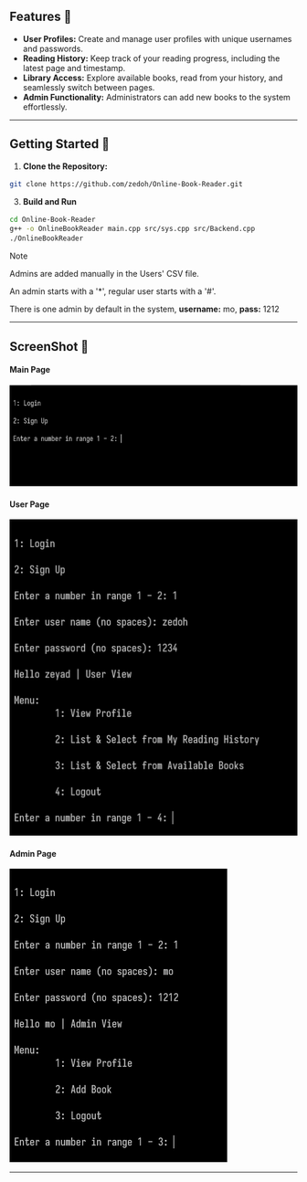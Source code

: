 ## Features 🌟
- **User Profiles:** Create and manage user profiles with unique usernames and passwords.
- **Reading History:** Keep track of your reading progress, including the latest page and timestamp.
- **Library Access:** Explore available books, read from your history, and seamlessly switch between pages.
- **Admin Functionality:** Administrators can add new books to the system effortlessly.
---
## Getting Started 🚀

1. **Clone the Repository:**
```bash
git clone https://github.com/zedoh/Online-Book-Reader.git
```
3. **Build and Run**
  ```bash
  cd Online-Book-Reader
  g++ -o OnlineBookReader main.cpp src/sys.cpp src/Backend.cpp
  ./OnlineBookReader
 ```
> [!NOTE]
> Admins are added manually in the Users' CSV file.
> 
> An admin starts with a '*', regular user starts with a '#'.
> 
> There is one admin by default in the system, **username:** mo, **pass:** 1212

---
## ScreenShot 📸
#### Main Page 
![](/assets/mainpage.png)
#### User Page
![User Page](/assets/onlinebookreader.png)
#### Admin Page
![](/assets/adminpage.png)

---
